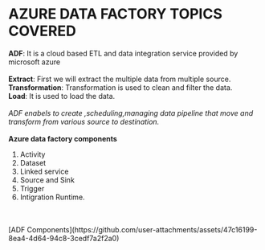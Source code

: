# AZURE DATA FACTORY TOPICS COVERED
**ADF**:   It is a cloud based ETL and data integration service provided by microsoft azure
<br>
<br>
**Extract**:  First we will extract the multiple data from multiple source.
<br>
**Transformation**: Transformation is used to clean and filter the data.
<br>
**Load**: It is used to load the data.
<br>
<br>
*ADF enabels to create ,scheduling,managing data pipeline that move and transform from various source to destination.*
<br>
<br>
**Azure data factory components**
1. Activity <br>
2. Dataset <br>
3. Linked service <br>
4. Source and Sink <br>
5. Trigger <br>
6. Intigration Runtime.
<br>
<br>
[ADF Components](https://github.com/user-attachments/assets/47c16199-8ea4-4d64-94c8-3cedf7a2f2a0)




